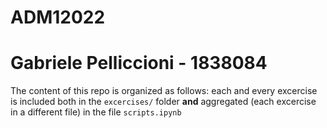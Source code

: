 # ADM12022
# Gabriele Pelliccioni - 1838084
The content of this repo is organized as follows: each and every excercise is included both in the `excercises/` folder **and** aggregated (each excercise in a different file) in the file `scripts.ipynb`

